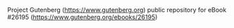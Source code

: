 Project Gutenberg (https://www.gutenberg.org) public repository for eBook #26195 (https://www.gutenberg.org/ebooks/26195)
